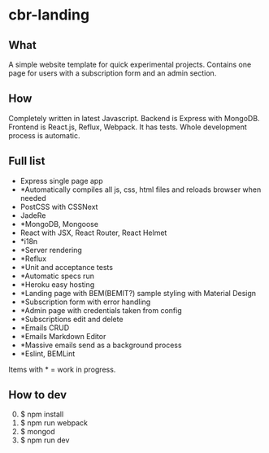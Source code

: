 # cbr-landing

## What
A simple website template for quick experimental projects. Contains one page for users with a subscription form and an admin section.

## How
Completely written in latest Javascript. Backend is Express with MongoDB. Frontend is React.js, Reflux, Webpack. It has tests. Whole development process is automatic.

## Full list
- Express single page app
- *Automatically compiles all js, css, html files and reloads browser when needed
- PostCSS with CSSNext
- JadeRe
- *MongoDB, Mongoose
- React with JSX, React Router, React Helmet
- *i18n
- *Server rendering
- *Reflux
- *Unit and acceptance tests
- *Automatic specs run
- *Heroku easy hosting
- *Landing page with BEM(BEMIT?) sample styling with Material Design
- *Subscription form with error handling
- *Admin page with credentials taken from config
- *Subscriptions edit and delete
- *Emails CRUD
- *Emails Markdown Editor
- *Massive emails send as a background process
- *Eslint, BEMLint

Items with * = work in progress.
 
## How to dev
0. $ npm install
1. $ npm run webpack
2. $ mongod
3. $ npm run dev

